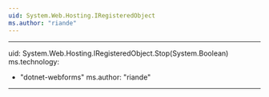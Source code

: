 ```yaml
---
uid: System.Web.Hosting.IRegisteredObject
ms.author: "riande"
---
```


---
uid: System.Web.Hosting.IRegisteredObject.Stop(System.Boolean)
ms.technology: 
  - "dotnet-webforms"
ms.author: "riande"
---
